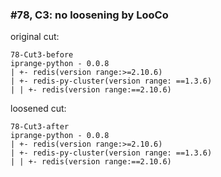 ### #78, C3: no loosening by LooCo
original cut:


```
78-Cut3-before
iprange-python - 0.0.8
| +- redis(version range:>=2.10.6)
| +- redis-py-cluster(version range: ==1.3.6)
| | +- redis(version range:==2.10.6)
```





loosened cut:
```
78-Cut3-after
iprange-python - 0.0.8
| +- redis(version range:>=2.10.6)
| +- redis-py-cluster(version range: ==1.3.6)
| | +- redis(version range:==2.10.6)
```




